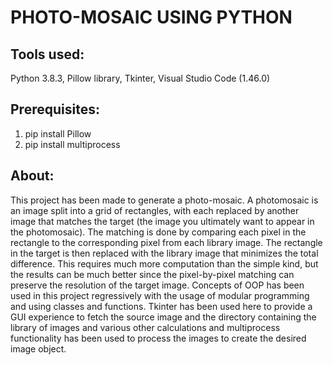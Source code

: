 # PHOTO-MOSAIC USING PYTHON
## Tools used: 
Python 3.8.3, Pillow library, Tkinter, Visual Studio Code (1.46.0)
## Prerequisites: 
1. pip install Pillow
2. pip install multiprocess
## About: 
This project has been made to generate a photo-mosaic.  A photomosaic is an image split into a grid of rectangles, with each replaced by another image that matches the target (the image you ultimately want to appear in the photomosaic). The matching is done by comparing each pixel in the rectangle to the corresponding pixel from each library image. The rectangle in the target is then replaced with the library image that minimizes the total difference. This requires much more computation than the simple kind, but the results can be much better since the pixel-by-pixel matching can preserve the resolution of the target image. Concepts of OOP has been used in this project regressively with the usage of modular programming and using classes and functions. Tkinter has been used here to provide a GUI experience to fetch the source image and the directory containing the library of images and various other calculations and multiprocess functionality has been used to process the images to create the desired image object. 
